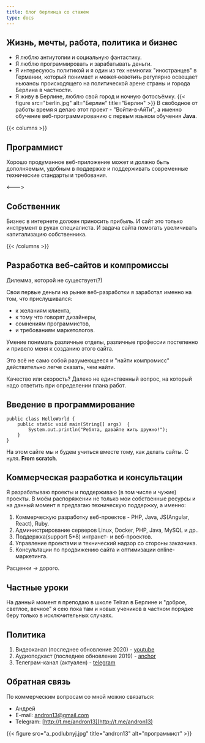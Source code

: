 ```yaml
---
title: блог берлинца со стажем
type: docs
---
```


## Жизнь, мечты, работа, политика и бизнес

* Я люблю антиутопии и социальную фантастику.  
* Я люблю программировать и зарабатывать деньги.  
* Я интересуюсь политикой и я один из тех немногих "иностранцев" в Германии, который понимает и ~~может осветить~~ регулярно освещает ньюансы происходящего на политической арене страны и города Берлина в частности. 
* Я живу в Берлине, люблю свой город и ночную фотосъёмку.
{{< figure src="berlin.jpg" alt="Берлин" title="Берлин" >}}
В свободное от работы время я делаю этот проект - "Войти-в-АйТи", а именно обучение веб-программированию с первым языком обучения **Java**.

{{< columns >}}

## Программист

Хорошо продуманное веб-приложение может и должно быть дополняемым, удобным в поддержке и поддерживать современные технические стандарты и требования.

<--->

## Собственник

Бизнес в интернете должен приносить прибыль. И сайт это только инструмент в руках специалиста. И задача сайта помогать увеличивать капитализацию собственника. 

{{< /columns >}}


## Разработка веб-сайтов и компромиссы

Дилемма, которой не существует(?)

Свои первые деньги на рынке веб-разработки я заработал именно на том, что прислушивался: 
* к желаниям клиента,
* к тому что говорят дизайнеры, 
* сомнениям программистов,
* и требованиям маркетологов.

Умение понимать различные отделы, различные профессии постепенно и привело меня к созданию этого сайта.

Это всё не само собой разумеющееся и "найти компромисс" действительно легче сказать, чем найти. 

Качество или скорость? Далеко не единственный вопрос, на который надо ответить при определении плана работ. 

## Введение в программирование

```
public class HelloWorld { 
    public static void main(String[] args)  { 
        System.out.println("Ребята, давайте жить дружно!");
    }
} 
```

На этом сайте мы и будем учиться вместе тому, как делать сайты. С нуля.  **From scratch**.

## Коммерческая разработка и консультации

Я разрабатываю проекты и поддерживаю (в том числе и чужие) проекты. В моём распоряжении не только мои собственные ресурсы и на данный момент я предлагаю техническую поддержку, а именно:

1. Коммерческую разработку веб-проектов - PHP, Java, JS(Angular, React), Ruby.
2. Администрирование серверов Linux, Docker, PHP, Java, MySQL и др..
3. Поддержка(support 5*8) интранет- и веб-проектов.
4. Управление проектами и технический надзор со стороны заказчика. 
5. Консультации по продвижению сайта и оптимизации online-маркетинга. 

 Расценки -> дорого.

## Частные уроки

На данный момент я преподаю в школе Telran в Берлине и "доброе, светлое, вечное" я сею пока там и новых учеников в частном порядке беру только в исключительных случаях.

## Политика 

1. Видеоканал (последнее обновление 2020) - [youtube](https://www.youtube.com/user/andron13)
2. Аудиоподкаст (последнее обновление 2019) - [anchor](https://anchor.fm/vberline)
3. Телеграм-канал (актуален) - [telegram](https://t.me/deutschmitandron13)

## Обратная связь

По коммерческим вопросам со мной можно связаться: 
* Андрей
* E-mail: <andron13@gmail.com>
* Telegram: [http://t.me/andron13](http://t.me/andron13)

{{< figure src="а_podlubnyj.jpg" title="andron13" alt="программист" >}}

